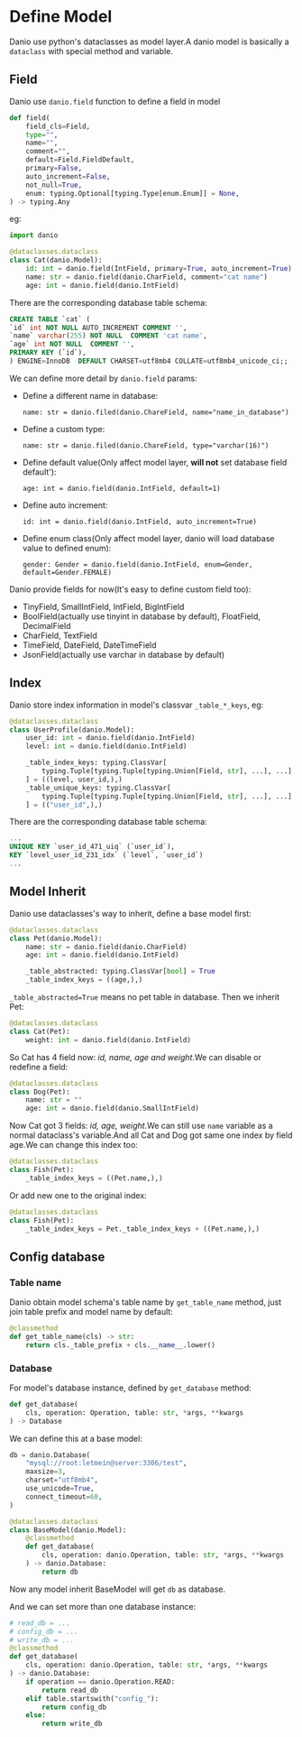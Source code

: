 # Define Model

Danio use python's dataclasses as model layer.A danio model is basically a `dataclass` with special method and variable.

## Field

Danio use `danio.field` function to define a field in model

```python
def field(
    field_cls=Field,
    type="",
    name="",
    comment="",
    default=Field.FieldDefault,
    primary=False,
    auto_increment=False,
    not_null=True,
    enum: typing.Optional[typing.Type[enum.Enum]] = None,
) -> typing.Any
```

eg:

```python
import danio

@dataclasses.dataclass
class Cat(danio.Model):
    id: int = danio.field(IntField, primary=True, auto_increment=True)
    name: str = danio.field(danio.CharField, comment="cat name")
    age: int = danio.field(danio.IntField)
```
There are the corresponding database table schema:
```sql
CREATE TABLE `cat` (
`id` int NOT NULL AUTO_INCREMENT COMMENT '',
`name` varchar(255) NOT NULL  COMMENT 'cat name',
`age` int NOT NULL  COMMENT '',
PRIMARY KEY (`id`),
) ENGINE=InnoDB  DEFAULT CHARSET=utf8mb4 COLLATE=utf8mb4_unicode_ci;;
```

We can define more detail by `danio.field` params:

* Define a different name in database:

    `name: str = danio.filed(danio.ChareField, name="name_in_database")`

* Define a custom type:

    `name: str = danio.filed(danio.ChareField, type="varchar(16)")`

* Define default value(Only affect model layer, **will not** set database field default'):

    `age: int = danio.field(danio.IntField, default=1)`

* Define auto increment:

    `id: int = danio.field(danio.IntField, auto_increment=True)`

* Define enum class(Only affect model layer, danio will load database value to defined enum):

    `gender: Gender = danio.field(danio.IntField, enum=Gender, default=Gender.FEMALE)`

Danio provide fields for now(It's easy to define custom field too):

* TinyField, SmallIntField, IntField, BigIntField
* BoolField(actually use tinyint in database by default), FloatField, DecimalField 
* CharField, TextField
* TimeField, DateField, DateTimeField
* JsonField(actually use varchar in database by default)

## Index

Danio store index information in model's classvar `_table_*_keys`, eg:

```python
@dataclasses.dataclass
class UserProfile(danio.Model):
    user_id: int = danio.field(danio.IntField)
    level: int = danio.field(danio.IntField)

    _table_index_keys: typing.ClassVar[
        typing.Tuple[typing.Tuple[typing.Union[Field, str], ...], ...]
    ] = ((level, user_id,),)
    _table_unique_keys: typing.ClassVar[
        typing.Tuple[typing.Tuple[typing.Union[Field, str], ...], ...]
    ] = (("user_id",),)
```

There are the corresponding database table schema:

```sql
...
UNIQUE KEY `user_id_471_uiq` (`user_id`),
KEY `level_user_id_231_idx` (`level`, `user_id`)
...
```

## Model Inherit

Danio use dataclasses's way to inherit, define a base model first:
```python
@dataclasses.dataclass
class Pet(danio.Model):
    name: str = danio.field(danio.CharField)
    age: int = danio.field(danio.IntField)

    _table_abstracted: typing.ClassVar[bool] = True
    _table_index_keys = ((age,),)
```
`_table_abstracted=True` means no pet table in database.
Then we inherit Pet:
```python
@dataclasses.dataclass
class Cat(Pet):
    weight: int = danio.field(danio.IntField)
```
So Cat has 4 field now: *id, name, age and weight*.We can disable or redefine a field:
```python
@dataclasses.dataclass
class Dog(Pet):
    name: str = ""
    age: int = danio.field(danio.SmallIntField)
```
Now Cat got 3 fields: *id, age, weight*.We can still use `name` variable as a normal dataclass's variable.And all Cat and Dog got same one index by field age.We can change this index too:
```python
@dataclasses.dataclass
class Fish(Pet):
    _table_index_keys = ((Pet.name,),)
```
Or add new one to the original index:
```python
@dataclasses.dataclass
class Fish(Pet):
    _table_index_keys = Pet._table_index_keys + ((Pet.name,),)
```

## Config database

### Table name

Danio obtain model schema's table name by `get_table_name` method, just join table prefix and model name by default:

```python
@classmethod
def get_table_name(cls) -> str:
    return cls._table_prefix + cls.__name__.lower()
```

### Database

For model's database instance, defined by `get_database` method:

```python
def get_database(
    cls, operation: Operation, table: str, *args, **kwargs
) -> Database
```

We can define this at a base model:

```python
db = danio.Database(
    "mysql://root:letmein@server:3306/test",
    maxsize=3,
    charset="utf8mb4",
    use_unicode=True,
    connect_timeout=60,
)

@dataclasses.dataclass
class BaseModel(danio.Model):
    @classmethod
    def get_database(
        cls, operation: danio.Operation, table: str, *args, **kwargs
    ) -> danio.Database:
        return db
```

Now any model inherit BaseModel will get `db` as database.

And we can set more than one database instance:

```python
# read_db = ...
# config_db = ...
# write_db = ...
@classmethod
def get_database(
    cls, operation: danio.Operation, table: str, *args, **kwargs
) -> danio.Database:
    if operation == danio.Operation.READ:
        return read_db
    elif table.startswith("config_"):
        return config_db
    else:
        return write_db
```